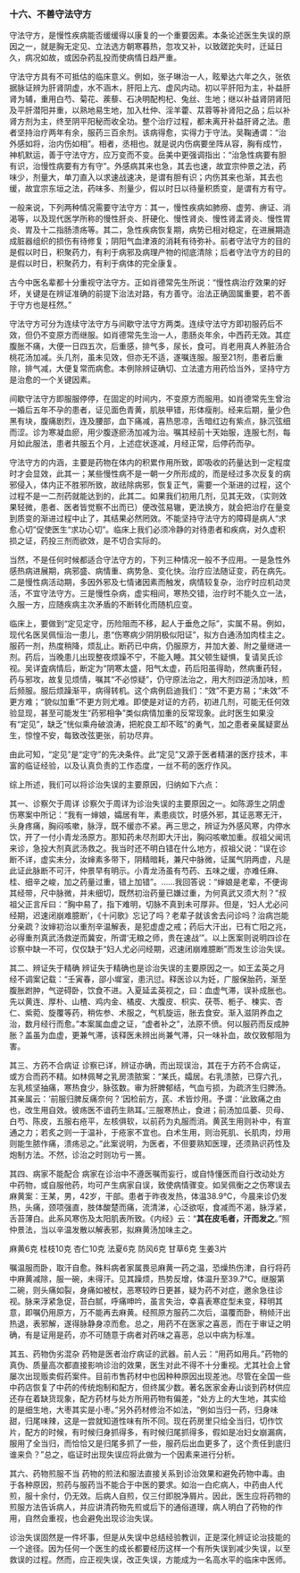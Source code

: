 ### 十六、不善守法守方

守法守方，是慢性疾病能否缓缓得以康复的一个重要因素。本条论述医生失误的原因之一，就是胸无定见、立法选方朝寒暮热，忽攻又补，以致蹉跎失时，迁延日久，病况如故，或因杂药乱投而使病情日趋严重。

守法守方具有不可抵估的临床意义。例如，张子琳治一人，眩晕达六年之久，张依据脉证辨为肝肾阴虚，水不涵木，肝阳上亢、虚风内动。初以平肝阳为主，补益肝肾为辅，重用白芍、菊花、蒺藜、石决明配枸杞、兔丝、生地；继以补益肾阴肾阳及平肝潜阳并重，以熟地易生地，加入杜仲、淫羊藿、苁蓉等补肾阳之品；后以补肾方剂为主，终至阴平阳秘而收全功。整个治疗过程，都未离开补益肝肾之法。患者坚持治疗两年有余，服药三百余剂。该病得愈，实得力于守法。吴鞠通谓：“治外感如将，治内伤如相”。相者，丞相也。就是说内伤病要坐阵从容，胸有成竹，神机默运，善于守法守方，应万变而不变。岳美中更强调指出：“治急性病要有胆有识，治慢性病要有方有守”。外感病其来也急，其去也速，故宜宗仲景之法，药味少，剂量大，单刀直入以求速战速决，是谓有胆有识；内伤其来也渐，其去也缓，故宜宗东垣之法，药味多、剂量少，假以时日以待量积质变，是谓有方有守。

一般来说，下列两种情况需要守法守方：其一，慢性疾病如肺痨、虚劳、痹证、消渴等，以及现代医学所称的慢性肝炎、肝硬化、慢性肾炎、慢性肾盂肾炎、慢性胃炎、胃及十二指肠溃疡等。其二，急性疾病恢复期，病势已相对稳定，在进展期造成脏器组织的损伤有待修复；阴阳气血津液的消耗有待弥补。前者守法守方的目的是假以时日，积聚药力，有利于病邪及病理产物的彻底清除；后者守法守方的目的是假以时日，积聚药力，有利于病体的完全康复。

古今中医名辈都十分重视守法守方。正如肖德常先生所说：“慢性病治疗效果的好坏，关键是在辨证准确的前提下治法对路，有方善守。治法正确固属重要，若不善于守方也是枉然。”

守法守方可分为连续守法守方与间歇守法守方两类。连续守法守方即初服药后不效，但仍不变原方而继服。如肖德常先生治一人，患肠炎年余，中西药无效。其症腹胀不痛，大便一日四五次，后重感，排气多，尿长，食可。肖老用真人养脏汤合桃花汤加减。头几剂，虽未见效，但亦无不适，遂嘱连服。服至21剂，患者后重除，排气减，大便复常而病愈。本例除辨证确切、立法遣方用药恰当外，坚持守方是治愈的一个关键因素。

间歇守法守方即服服停停，在固定的时间内，不变原方而服用。如肖德常先生曾治一婚后五年不孕的患者，证见面色青黄，肌肤甲错，形体瘦削。经来后期，量少色黑有块，腹痛剧烈，连及腰部，血下痛减，喜热思凉，舌暗红边有紫点，脉沉弦细而涩。诊为寒凝血瘀，用少腹逐瘀汤加减为治。嘱其经前十天始服，连服七剂，每月如此服法，患者共服五个月，上述症状逐减，月经正常，后停药而孕。

守法守方的内涵，主要是药物在体内的积累作用所致，即吸收的药量达到一定程度时才会显效，此其一；某些慢性病不是一朝一夕所形成的，而是经过多次反复的病邪侵入，体内正不胜邪所致，故祛除病邪，恢复正气，需要一个渐进的过程，这个过程不是一二剂药就能达到的，此其二。如果我们初用几剂，见其无效，（实则效果轻微，患者、医者皆觉察不出而已）便改弦易辙，更法换方，就会把治疗在量变到质变的渐进过程中止了，其结果必然罔效。不能坚持守法守方的障碍是病人“求愈心切”促使医生“求功心切”。临床上我们必须冷静的对待患者和疾病，对久虚积损之证，药投三剂而欲效，是不切合实际的。

当然，不是任何时候都适合守法守方的，下列三种情况一般不予应用。一是急性外感热病进展期，病邪盛、病情重、病势急、变化快。治疗应法随证变，药在病先。二是慢性病活动期，多因外邪及七情诸因素而触发，病情较复杂，治疗时应机动灵活，不宜守法守方。三是慢性杂病，虚实相间，寒热交错，治疗时不能久立一法，久服一方，应随疾病主次矛盾的不断转化而随机应变。

临床上，要做到“定见定守，历险阻而不移，起人于垂危之际”，实属不易。例如，现代名医吴佩恒治一患儿，患“伤寒病少阴阴极似阳证”，拟方白通汤加肉桂主之。服药一剂，热度稍降，烦乱止。断药已中病，仍服原方，并加大姜、附之量继进一剂。药后，当晚患儿出现整夜烦躁不宁，不能入睡。其父顿生疑惧，复请吴氏诊视。吴详査病情后，断定为“阴寒太盛，阳气太虚，药后阳虽得助，然病重药轻，药与邪攻，故复见烦情，嘱其“不必惊疑”，仍守原法治之，用大剂四逆汤加味，煎后频服。服后烦躁渐平，病得转机。这个病例启迪我们：“效”不更方易；“未效”不更方难；“貌似加重”不更方则尤难。即使是对证的方药，初进几剂，可能无任何效验显现，甚至可能发生“药邪相争”类似病情加重的反常现象。此时医生如果没有“定见”，缺乏“恍似乘舟破浪涛，把舵良工却不眩”的勇气，加之患者亲属疑窦丛生，惊惶不安，每致改弦更张，前功尽弃。

由此可知，“定见”是“定守”的先决条件。此“定见”又源于医者精湛的医疗技术，丰富的临证经验，以及认真负责的工作态度，一丝不苟的医疗作风。

综上所述，我们可以将诊治失误的主要原因，归纳如下六点：

其一、诊察欠于周详 诊察欠于周详为诊治失误的主要原因之一。如陈源生之阴虚伤寒案中所记：“我有一婶娘，孀居有年，素患痰饮，时感外邪，其证恶寒无汗，头身疼痛，胸闷咳嗽，脉浮，既不缓亦不紧。再三思之，辨证为外感风寒，内停水饮，开了一付小青龙汤原方。那知药未尽剂即大汗出，胸闷咳嗽加重。叔祖父闻讯来诊，急投大剂真武汤救之。我当时还不明白错在什么地方，叔祖父说：“误在诊断不详，虚实未分，汝婶素多带下，阴精暗耗，兼尺中脉微，证属气阴两虚，凡是此证此脉断不可汗，仲景早有明示。小青龙汤虽有芍药、五味之缓，亦难任麻、桂、细辛之峻，加之药量过重，错上加错”。……我回答说：“婶娘是老辈，不便询其经带，尺中脉微，并未细切，既然初治药量已嫌过重，为何真武又须大剂？”叔祖父正言斥曰：“胸中易了，指下难明，切脉不真到未可厚非。但是，‘妇人尤必问经期，迟速闭崩难臆断’，《十问歌》忘记了吗？老辈子就该舍去问诊吗？治病岂能分亲疏？汝婶初治以重剂辛温解表，是犯虚虚之戒；药后大汗出，已有亡阳之兆，必得重剂真武汤救逆而冀安，所谓‘无粮之师，贵在速战’”。以上医案则说明四诊在诊察中缺一不可，仅仅缺于“妇人尤必问经期，迟速闭崩难臆断”而发生诊治失误。

其二、辨证失于精确 辨证失于精确也是诊治失误的主要原因之一。如王孟英之月经不调案记载：“壬寅春，邵小墀室，患汛愆。释医诊以为妊，广服保胎药，渐至腹胀跗肿，气逆碍卧，饮食不进。入夏延孟英视之，曰：血虚气滞，误补成胀也。先以黄连、厚朴、山楂、鸡内金、橘皮、大腹皮、枳实、茯苓、栀子、楝实、杏仁、紫菀、旋覆等药，稍佐参、术服之，气机旋运，胀去食安。渐入滋阴养血之治，数月经行而愈。”本案属血虚之证，“虚者补之”，法原不偾。何以服药而反成肿胀？盖虽为血虚，更兼气滞，该释医未辨出尚兼气滞，只一味补血，故仅致郁阻为害。

其三、方药不合病证 诊察已详，辨证亦确，而出现误治，其在于方药不合病证，或方合而药不精。如林佩琴之乳房溃脓案：“某氏，孀居。右乳溃脓，已穿六孔，左乳核坚抽痛，寒热食少，脉弦数。审为肝脾郁结，气血亏损，为疏济生归脾汤。其亲属云：‘前服归脾反痛奈何？’因检前方，芪、术皆炒用。予谓：‘此致痛之由也，改生用自效。彼疡医不谙药生熟耳。’三服寒热止，食进；前汤加瓜蒌、贝母、白芍、陈皮，五服右疮平，左核俱软，以前药为丸服而消。黄芪生用则补中，有宣通之力；若炙之则一于温补，于疮家不宜也。白术生用，则治死肌、长肌肉，炒用则能生脓作痛，溃疡忌之。”此案说明，为医者，不但要熟知医理，还须熟识药性及炮制方法。不然，诊治之时则功亏一篑。

其四、病家不能配合 病家在诊治中不遵医嘱而妄行，或自恃懂医而自行改动处方中药物，或自服他药，均可产生病家自误，致使病情骤变。如吴佩衡之之伤寒误去麻黄案：王某，男，42岁，干部。患者于昨夜发热，体温38.9℃，今晨来诊仍发热，头痛，颈项强直，肢体酸楚而痛，流清涕，心泛欲呕，食减而不渴，脉浮紧，舌苔薄白。此系风寒伤及太阳肌表所致。《内经》云：“**其在皮毛者，汗而发之**。”照仲景法，当以辛温发散以解表邪，拟麻黄汤加味主之。

麻黄6克 桂枝10克 杏仁10克 法夏6克 防风6克 甘草6克 生姜3片

嘱温服而卧，取汗自愈。殊料病者家属畏忌麻黄一药之温，恐燥热伤津，自行将药中麻黄减除，服一碗，未得汗。见其躁烦，热势反增，体温升至39.7℃。继服第二碗，则头痛如裂，身痛如被杖，恶寒较昨日更甚，疑为药不对症，邀余急往诊视。脉来浮紧急促，苔白腻，呼痛呻吟，虽言失治，幸喜表寒症型未变，释明其意，即嘱仍用原方，万不能再去麻黄。经照原方服药二次后，温覆而卧，稍倾汗出热退，表邪解，遂得脉静身凉而愈。总之，用药不在医家之喜恶，而在于审证之明确，有是证用是药，亦不可随意于病者对药味之喜恶，总以中病为标准。

其五、药物伪劣混杂 药物是医者治疗病证的武器。前人云：“用药如用兵。”药物的真伪、质量高次都直接影响诊治的效果，医生对此不得不十分重视。尤其社会上曾屡次出现贩卖假药案件。目前市售药材中也因种种原因出现差池。尽管在全国一些中药店恢复了中药的传统炮制和配方，但终属少数。著名医家金寿山谈到药材供应还存在着缺货现象，配方药材与处方所用药物有偏差，“处方上的大生地，其实给的是细生地，大枣其实是小枣。”另外药材修治不如法，“例如当归一药，归身味甜，归尾味辣，这是一尝就知道性味有所不同。现在药房里只给全当归，切作饮片，配方的时候，有时候归身抓得多，有时候归尾抓得多，假如是冶妇女崩漏病，服用了全当归，而恰恰又是归尾多抓了一些，服药后出血更多了，这个责任到底归谁来负？”总之，临证时出现失误应将此做为一个因素来进行分析。

其六、药物煎服不当 药物的煎法和服法直接关系到诊治效果和避免药物中毒。由于各种原因，煎药与服药当不能合于中医的要求。如治一白疕病人，中药由人代煎，服十余付，仍无效。后病人自煎，仅三付即脱净屑片。因此，医生应将药物的煎服方法告诉病人，并应讲清药物先煎或后下的通俗道理，病人明白了药物的作用，自然会重视，也会避免出现诊治失误。

诊治失误固然是一件坏事，但是从失误中总结经验教训，正是深化辨证论治技能的一个途径。因为任何一个医生的成长都要经历这样一个有所失误到减少失误，以至救误的过程。然而，应正视失误，改正失误，方能成为一名高水平的临床中医师。